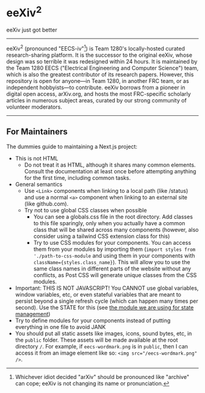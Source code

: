 # eeXiv<sup>2</sup>

eeXiv just got better

---

eeXiv<sup>2</sup> (pronounced "EECS-iv"[^1]) is Team 1280's locally-hosted curated research-sharing platform. It is the successor to the original eeXiv, whose design was so terrible it was redesigned within 24 hours.
It is maintained by the Team 1280 EECS ("Electrical Engineering and Computer Science") team, which is also the greatest contributor of its research papers.
However, this repository is open for anyone—in Team 1280, in another FRC team, or as independent hobbyists—to contribute.
eeXiv borrows from a pioneer in digital open access, arXiv.org, and hosts the most FRC-specific scholarly articles in numerous subject areas, curated by our strong community of volunteer moderators.

[^1]: Whichever idiot decided "arXiv" should be pronounced like "archive" can cope; eeXiv is not changing its name or pronunciation.

---

## For Maintainers

The dummies guide to maintaining a Next.js project:

- This is not HTML
  - Do not treat it as HTML, although it shares many common elements. Consult the documentation at least once before attempting anything for the first time, including common tasks.
- General semantics
  - Use `<Link>` components when linking to a local path (like /status) and use a normal `<a>` component when linking to an external site (like github.com).
  - Try not to use global CSS classes when possible
    - You can see a globals.css file in the root directory. Add classes to this file sparingly, only when you actually have a common class that will be shared across many components (however, also consider using a tailwind CSS extension class for this)
    - Try to use CSS modules for your components. You can access them from your modules by importing them (`import styles from './path-to-css-module` and using them in your components with `className={styles.class_name}`). This will allow you to use the same class names in different parts of the website without any conflicts, as Post CSS will generate unique classes from the CSS modules.
- Important: THIS IS NOT JAVASCRIPT! You CANNOT use global variables, window variables, etc, or even stateful variables that are meant to persist beyond a single refresh cycle (which can happen many times per second). Use the STATE for this (see [the module we are using for state management](https://github.com/pmndrs/zustand))
- Try to define modules for your components instead of putting everything in one file to avoid JANK
- You should put all static assets like images, icons, sound bytes, etc, in the `public` folder. These assets will be made available at the root directory `/`. For example, if `eecs-wordmark.png` is in `public`, then I can access it from an image element like so: `<img src="/eecs-wordmark.png" />`.
